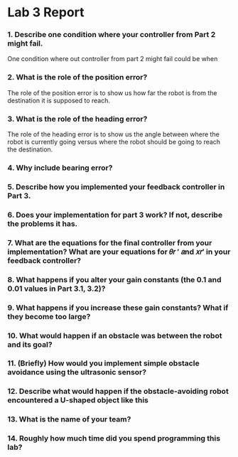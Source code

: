 # Lab 3 Report #

### 1. Describe one condition where your controller from Part 2 might fail. ###
One condition where out controller from part 2 might fail could be when 
### 2. What is the role of the position error? ### 
The role of the position error is to show us how far the robot is from the destination it is supposed to reach. 
### 3. What is the role of the heading error? ### 
The role of the heading error is to show us the angle between where the robot is currently going versus where the robot should be going to reach the destination.
### 4. Why include bearing error? ###
### 5. Describe how you implemented your feedback controller in Part 3. ###
### 6. Does your implementation for part 3 work? If not, describe the problems it has. ###
### 7. What are the equations for the final controller from your implementation? What are your equations for 𝜃𝑟 ′ 𝑎nd 𝑥𝑟′ in your feedback controller? ###
### 8. What happens if you alter your gain constants (the 0.1 and 0.01 values in Part 3.1, 3.2)? ###
### 9. What happens if you increase these gain constants? What if they become too large? ###
### 10. What would happen if an obstacle was between the robot and its goal? ###
### 11. (Briefly) How would you implement simple obstacle avoidance using the ultrasonic sensor? ###
### 12. Describe what would happen if the obstacle-avoiding robot encountered a U-shaped object like this ###
### 13. What is the name of your team? ###
### 14. Roughly how much time did you spend programming this lab? ###
